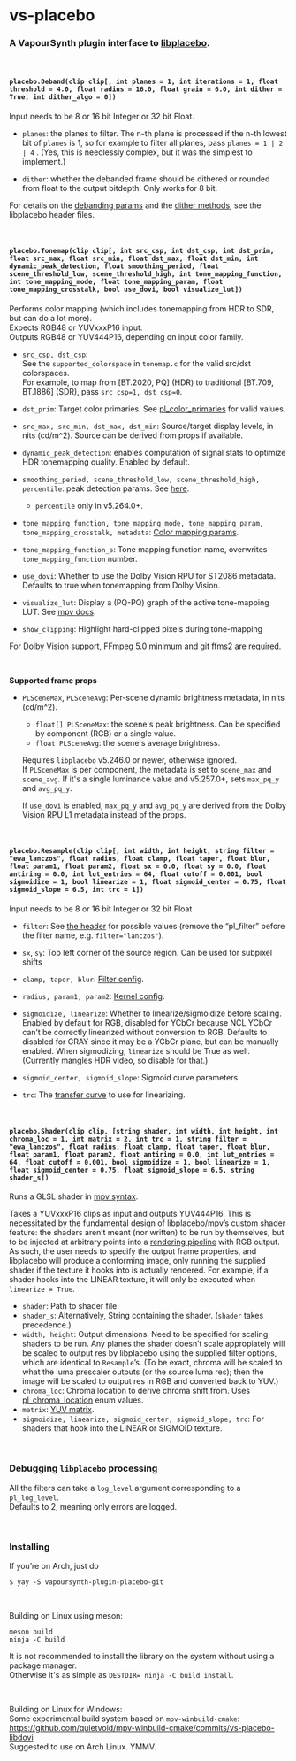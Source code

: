 # vs-placebo
### A VapourSynth plugin interface to [libplacebo](https://code.videolan.org/videolan/libplacebo).

&nbsp;

#### `placebo.Deband(clip clip[, int planes = 1, int iterations = 1, float threshold = 4.0, float radius = 16.0, float grain = 6.0, int dither = True, int dither_algo = 0])`

Input needs to be 8 or 16 bit Integer or 32 bit Float.

- `planes`: the planes to filter. The n-th plane is processed if the n-th lowest bit of `planes` is 1, so for example to filter all planes, pass `planes = 1 | 2 | 4` .
(Yes, this is needlessly complex, but it was the simplest to implement.)

- `dither`: whether the debanded frame should be dithered or rounded from float to the output bitdepth. Only works for 8 bit.

For details on the [debanding params](https://github.com/haasn/libplacebo/blob/master/src/include/libplacebo/shaders/sampling.h#L39)
and the [dither methods](https://github.com/haasn/libplacebo/blob/master/src/include/libplacebo/shaders/colorspace.h#L275),
see the libplacebo header files.

&nbsp;

#### `placebo.Tonemap(clip clip[, int src_csp, int dst_csp, int dst_prim, float src_max, float src_min, float dst_max, float dst_min, int dynamic_peak_detection, float smoothing_period, float scene_threshold_low, scene_threshold_high, int tone_mapping_function, int tone_mapping_mode, float tone_mapping_param, float tone_mapping_crosstalk, bool use_dovi, bool visualize_lut])`

Performs color mapping (which includes tonemapping from HDR to SDR, but can do a lot more).  
Expects RGB48 or YUVxxxP16 input.  
Outputs RGB48 or YUV444P16, depending on input color family.

- `src_csp, dst_csp`:  
See the `supported_colorspace` in `tonemap.c` for the valid src/dst colorspaces.  
For example, to map from [BT.2020, PQ] (HDR) to traditional [BT.709, BT.1886] (SDR), pass `src_csp=1, dst_csp=0`.
- `dst_prim`: Target color primaries. See [pl_color_primaries](https://github.com/haasn/libplacebo/blob/master/src/include/libplacebo/colorspace.h#L193) for valid values.
- `src_max, src_min, dst_max, dst_min`: Source/target display levels, in nits (cd/m^2). Source can be derived from props if available.

- `dynamic_peak_detection`: enables computation of signal stats to optimize HDR tonemapping quality. Enabled by default.
- `smoothing_period, scene_threshold_low, scene_threshold_high, percentile`: peak detection params. See [here](https://github.com/haasn/libplacebo/blob/master/src/include/libplacebo/shaders/colorspace.h#L103).
    - `percentile` only in v5.264.0+.
- `tone_mapping_function, tone_mapping_mode, tone_mapping_param, tone_mapping_crosstalk, metadata`:
 [Color mapping params](https://github.com/haasn/libplacebo/blob/master/src/include/libplacebo/shaders/colorspace.h#L261).
- `tone_mapping_function_s`: Tone mapping function name, overwrites `tone_mapping_function` number.
- `use_dovi`: Whether to use the Dolby Vision RPU for ST2086 metadata. Defaults to true when tonemapping from Dolby Vision.
- `visualize_lut`: Display a (PQ-PQ) graph of the active tone-mapping LUT. See [mpv docs](https://mpv.io/manual/master/#options-tone-mapping-visualize).
- `show_clipping`: Highlight hard-clipped pixels during tone-mapping

For Dolby Vision support, FFmpeg 5.0 minimum and git ffms2 are required.

&nbsp;

**Supported frame props**
- `PLSceneMax`, `PLSceneAvg`: Per-scene dynamic brightness metadata, in nits (cd/m^2).
    - `float[] PLSceneMax`: the scene's peak brightness. Can be specified by component (RGB) or a single value.
    - `float PLSceneAvg`: the scene's average brightness.

    Requires `libplacebo` v5.246.0 or newer, otherwise ignored.  
    If `PLSceneMax` is per component, the metadata is set to `scene_max` and `scene_avg`.
    If it's a single luminance value and v5.257.0+, sets `max_pq_y` and `avg_pq_y`.

    If `use_dovi` is enabled, `max_pq_y` and `avg_pq_y` are derived from the Dolby Vision RPU L1 metadata instead of the props.

&nbsp;

#### `placebo.Resample(clip clip[, int width, int height, string filter = "ewa_lanczos", float radius, float clamp, float taper, float blur, float param1, float param2, float sx = 0.0, float sy = 0.0, float antiring = 0.0, int lut_entries = 64, float cutoff = 0.001, bool sigmoidize = 1, bool linearize = 1, float sigmoid_center = 0.75, float sigmoid_slope = 6.5, int trc = 1])`

Input needs to be 8 or 16 bit Integer or 32 bit Float   

- `filter`: See [the header](https://github.com/haasn/libplacebo/blob/210131146739e4e84d689f32c17a97b27a6550bd/src/include/libplacebo/filters.h#L187) for possible values (remove the “pl_filter” before the filter name, e.g. `filter="lanczos"`).  
- `sx`, `sy`: Top left corner of the source region. Can be used for subpixel shifts
- `clamp, taper, blur`: [Filter config](https://github.com/haasn/libplacebo/blob/885e89bccfb932d9e8c8659039ab6975e885e996/src/include/libplacebo/filters.h#L148).

- `radius, param1, param2`: [Kernel config](https://github.com/haasn/libplacebo/blob/885e89bccfb932d9e8c8659039ab6975e885e996/src/include/libplacebo/filters.h#L30-L131).
- `sigmoidize, linearize`: Whether to linearize/sigmoidize before scaling.
Enabled by default for RGB, disabled for YCbCr because NCL YCbCr can’t be correctly linearized without conversion to RGB.
Defaults to disabled for GRAY since it may be a YCbCr plane, but can be manually enabled. 
When sigmodizing, `linearize` should be True as well. (Currently mangles HDR video, so disable for that.) 
- `sigmoid_center, sigmoid_slope`: Sigmoid curve parameters.
- `trc`: The [transfer curve](https://github.com/haasn/libplacebo/blob/master/src/include/libplacebo/colorspace.h#L183) to use for linearizing.

&nbsp;

#### `placebo.Shader(clip clip, [string shader, int width, int height, int chroma_loc = 1, int matrix = 2, int trc = 1, string filter = "ewa_lanczos", float radius, float clamp, float taper, float blur, float param1, float param2, float antiring = 0.0, int lut_entries = 64, float cutoff = 0.001, bool sigmoidize = 1, bool linearize = 1, float sigmoid_center = 0.75, float sigmoid_slope = 6.5, string shader_s])`

Runs a GLSL shader in [mpv syntax](https://mpv.io/manual/master/#options-glsl-shader).

Takes a YUVxxxP16 clips as input and outputs YUV444P16.
This is necessitated by the fundamental design of libplacebo/mpv’s custom shader feature:
the shaders aren’t meant (nor written) to be run by themselves,
but to be injected at arbitrary points into a [rendering pipeline](https://github.com/mpv-player/mpv/wiki/Video-output---shader-stage-diagram) with RGB output.
As such, the user needs to specify the output frame properties,
and libplacebo will produce a conforming image,
only running the supplied shader if the texture it hooks into is actually rendered.
For example, if a shader hooks into the LINEAR texture,
it will only be executed when `linearize = True`. 

- `shader`: Path to shader file.
- `shader_s`: Alternatively, String containing the shader. (`shader` takes precedence.)
- `width, height`: Output dimensions. Need to be specified for scaling shaders to be run. 
Any planes the shader doesn’t scale appropiately will be scaled to output res by libplacebo
using the supplied filter options, which are identical to `Resample`’s.
(To be exact, chroma will be scaled to what the luma prescaler outputs
(or the source luma res); then the image will be scaled to output res in RGB and converted back to YUV.)
- `chroma_loc`: Chroma location to derive chroma shift from. Uses [pl_chroma_location](https://github.com/haasn/libplacebo/blob/524e3965c6f8f976b3f8d7d82afe3083d61a7c4d/src/include/libplacebo/colorspace.h#L332) enum values.
- `matrix`: [YUV matrix](https://github.com/haasn/libplacebo/blob/524e3965c6f8f976b3f8d7d82afe3083d61a7c4d/src/include/libplacebo/colorspace.h#L26).
- `sigmoidize, linearize, sigmoid_center, sigmoid_slope, trc`: For shaders that hook into the LINEAR or SIGMOID texture.

&nbsp;

### Debugging `libplacebo` processing

All the filters can take a `log_level` argument corresponding to a `pl_log_level`.  
Defaults to 2, meaning only errors are logged.

&nbsp;

### Installing

If you’re on Arch, just do
```
$ yay -S vapoursynth-plugin-placebo-git
```

&nbsp;

Building on Linux using meson:
```
meson build
ninja -C build
```
It is not recommended to install the library on the system without using a package manager.  
Otherwise it's as simple as `DESTDIR= ninja -C build install`.

&nbsp;

Building on Linux for Windows:  
Some experimental build system based on `mpv-winbuild-cmake`: https://github.com/quietvoid/mpv-winbuild-cmake/commits/vs-placebo-libdovi  
Suggested to use on Arch Linux. YMMV.
